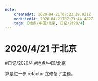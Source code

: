 ```yaml
---
note:
    createdAt: 2020-04-21T07:23:19.021Z
    modifiedAt: 2020-04-21T07:23:44.482Z
    tags: [地点/中国/北京, 日记/2020/4]
---
```

# 2020/4/21 于北京
#日记/2020/4 #地点/中国/北京

<!-- @timer "date":"Tue Apr 21 2020 15:23:33 GMT+0800 (China Standard Time)" -->
算是进一步 refactor 加修复了主题。



